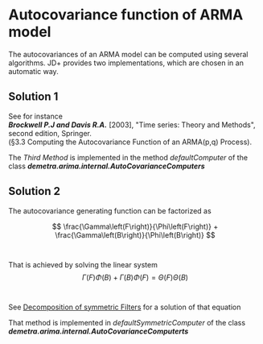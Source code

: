 # Autocovariance function of ARMA model

The autocovariances of an ARMA model can be computed using several algorithms. JD+ provides two implementations, which are chosen in an automatic way.

## Solution 1

See for instance   
___Brockwell P.J and Davis R.A.___ [2003], "Time series: Theory and Methods", second edition, Springer.  
(§3.3 Computing the Autocovariance Function of an ARMA(p,q) Process).

The _Third Method_ is implemented in the method _defaultComputer_ of the class ___demetra.arima.internal.AutoCovarianceComputers___

## Solution 2

The autocovariance generating function can be factorized as

$$ \frac{\Gamma\left(F\right)}{\Phi\left(F\right)} + \frac{\Gamma\left(B\right)}{\Phi\left(B\right)} $$  
<br>
That is achieved by solving the linear system
$$ \Gamma\left(F\right)\Phi\left(B\right) + \Gamma\left(B\right)\Phi\left(F\right) = \Theta\left(F\right)\Theta\left(B\right)$$  
<br>
See [Decomposition of symmetric Filters](../filters/symmetric.md) for a solution of that equation  

That method is implemented in  _defaultSymmetricComputer_ of the class ___demetra.arima.internal.AutoCovarianceComputerts___
